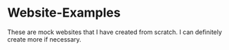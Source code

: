 # Website-Examples

These are mock websites that I have created from scratch.  I can definitely create more if necessary.
